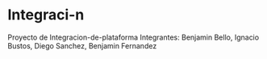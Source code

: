 # Integraci-n
Proyecto de Integracion-de-plataforma Integrantes: Benjamin Bello, Ignacio Bustos, Diego Sanchez, Benjamin Fernandez
